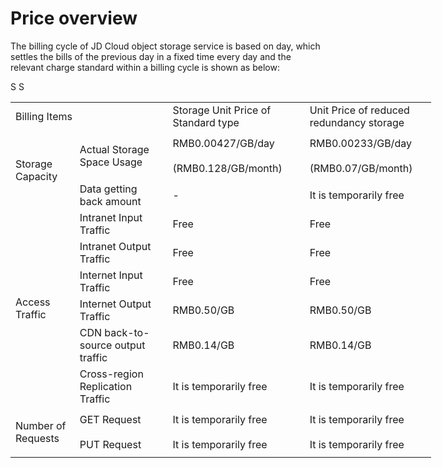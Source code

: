 # Price overview

The billing cycle of JD Cloud object storage service is based on day, which settles the bills of the previous day in a fixed time every day and the relevant charge standard within a billing cycle is shown as below:

<body link="#0563C1" vlink="#954F72">

<table border=0 cellpadding=0 cellspacing=0 width=673 style='border-collapse:
 collapse;table-layout:fixed;width:505pt;border-spacing: 0px;font-variant-ligatures: normal;
 font-variant-caps: normal;orphans: 2;text-align:start;widows: 2;-webkit-text-stroke-width: 0px;
 text-decoration-style: initial;text-decoration-color: initial'>
 <col width=96 style='mso-width-source:userset;mso-width-alt:3072;width:72pt'>
 <col width=160 style='mso-width-source:userset;mso-width-alt:5120;width:120pt'>
 <col width=219 style='mso-width-source:userset;mso-width-alt:6997;width:164pt'>
 <col width=198 style='mso-width-source:userset;mso-width-alt:6336;width:149pt'>
 <tr height=40 style='mso-height-source:userset;height:30.0pt'>
  <td colspan=2 height=40 class=xl65 width=256 style='height:30.0pt;width:192pt'>Billing Items</td>
  <td class=xl65 width=219 style='border-left:none;width:164pt'>Storage Unit Price of Standard type</td>
  S<td class=xl65 width=198 style='border-left:none;width:149pt'>Unit Price of reduced redundancy storage</td>
 </tr>
 <tr height=40 style='mso-height-source:userset;height:30.0pt'>
  <td rowspan=3 height=120 class=xl66 width=96 style='height:90.0pt;border-top:
  none;width:72pt'>Storage Capacity</td>
  <td rowspan=2 class=xl66 width=160 style='border-top:none;width:120pt'>Actual Storage Space Usage</td>
  S<td class=xl66 width=219 style='border-top:none;border-left:none;width:164pt'>RMB0.00427/GB/day</td>
  <td class=xl66 width=198 style='border-top:none;border-left:none;width:149pt'>RMB0.00233/GB/day</td>
 </tr>
 <tr height=40 style='mso-height-source:userset;height:30.0pt'>
  <td height=40 class=xl66 width=219 style='height:30.0pt;border-top:none;
  border-left:none;width:164pt'>(RMB0.128/GB/month)</td>
  <td class=xl66 width=198 style='border-top:none;border-left:none;width:149pt'>(RMB0.07/GB/month)</td>
 </tr>
 <tr height=40 style='mso-height-source:userset;height:30.0pt'>
  <td height=40 class=xl66 width=160 style='height:30.0pt;border-top:none;
  border-left:none;width:120pt'>Data getting back amount</td>
  <td class=xl66 width=219 style='border-top:none;border-left:none;width:164pt'>-</td>
  <td class=xl66 width=198 style='border-top:none;border-left:none;width:149pt'>It is temporarily free</td>
 </tr>
 <tr height=40 style='mso-height-source:userset;height:30.0pt'>
  <td rowspan=6 height=240 class=xl66 width=96 style='height:180.0pt;
  border-top:none;width:72pt'>Access Traffic</td>
  <td class=xl66 width=160 style='border-top:none;border-left:none;width:120pt'>Intranet Input Traffic</td>
  <td class=xl66 width=219 style='border-top:none;border-left:none;width:164pt'>Free</td>
  <td class=xl66 width=198 style='border-top:none;border-left:none;width:149pt'>Free</td>
 </tr>
 <tr height=40 style='mso-height-source:userset;height:30.0pt'>
  <td height=40 class=xl66 width=160 style='height:30.0pt;border-top:none;
  border-left:none;width:120pt'>Intranet Output Traffic</td>
  <td class=xl66 width=219 style='border-top:none;border-left:none;width:164pt'>Free</td>
  <td class=xl66 width=198 style='border-top:none;border-left:none;width:149pt'>Free</td>
 </tr>
 <tr height=40 style='mso-height-source:userset;height:30.0pt'>
  <td height=40 class=xl66 width=160 style='height:30.0pt;border-top:none;
  border-left:none;width:120pt'>Internet Input Traffic</td>
  <td class=xl66 width=219 style='border-top:none;border-left:none;width:164pt'>Free</td>
  <td class=xl66 width=198 style='border-top:none;border-left:none;width:149pt'>Free</td>
 </tr>
 <tr height=40 style='mso-height-source:userset;height:30.0pt'>
  <td height=40 class=xl66 width=160 style='height:30.0pt;border-top:none;
  border-left:none;width:120pt'>Internet Output Traffic</td>
  <td class=xl66 width=219 style='border-top:none;border-left:none;width:164pt'>RMB0.50/GB</td>
  <td class=xl66 width=198 style='border-top:none;border-left:none;width:149pt'>RMB0.50/GB</td>
 </tr>
 <tr height=40 style='mso-height-source:userset;height:30.0pt'>
  <td height=40 class=xl66 width=160 style='height:30.0pt;border-top:none;
  border-left:none;width:120pt'>CDN back-to-source output traffic</td>
  <td class=xl66 width=219 style='border-top:none;border-left:none;width:164pt'>RMB0.14/GB</td>
  <td class=xl66 width=198 style='border-top:none;border-left:none;width:149pt'>RMB0.14/GB</td>
 </tr>
 <tr height=40 style='mso-height-source:userset;height:30.0pt'>
  <td height=40 class=xl66 width=160 style='height:30.0pt;border-top:none;
  border-left:none;width:120pt'>Cross-region Replication Traffic</td>
  <td class=xl66 width=219 style='border-top:none;border-left:none;width:164pt'>It is temporarily free</td>
  <td class=xl66 width=198 style='border-top:none;border-left:none;width:149pt'>It is temporarily free</td>
 </tr>
 <tr height=40 style='mso-height-source:userset;height:30.0pt'>
  <td rowspan=2 height=80 class=xl66 width=96 style='height:60.0pt;border-top:
  none;width:72pt'>Number of Requests</td>
  <td class=xl66 width=160 style='border-top:none;border-left:none;width:120pt'>GET Request</td>
  <td class=xl66 width=219 style='border-top:none;border-left:none;width:164pt'>It is temporarily free</td>
  <td class=xl66 width=198 style='border-top:none;border-left:none;width:149pt'>It is temporarily free</td>
 </tr>
 <tr height=40 style='mso-height-source:userset;height:30.0pt'>
  <td height=40 class=xl66 width=160 style='height:30.0pt;border-top:none;
  border-left:none;width:120pt'>PUT Request</td>
  <td class=xl66 width=219 style='border-top:none;border-left:none;width:164pt'>It is temporarily free</td>
  <td class=xl66 width=198 style='border-top:none;border-left:none;width:149pt'>It is temporarily free</td>
 </tr>
</table>

